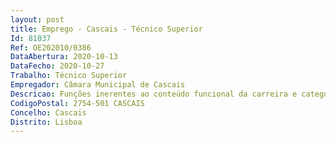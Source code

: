 ```yaml
--- 
layout: post
title: Emprego - Cascais - Técnico Superior
Id: 81037
Ref: OE202010/0386
DataAbertura: 2020-10-13
DataFecho: 2020-10-27
Trabalho: Técnico Superior
Empregador: Câmara Municipal de Cascais
Descricao: Funções inerentes ao conteúdo funcional da carreira e categoria de Técnico Superior, no âmbito das competências do Departamento de Gestão Territorial (DGT), designadamente a)	Estudo, avaliação e aplicação de métodos e processos de natureza técnica, inerentes à prática da respetiva área de formação académica, destinados a fundamentar e preparar propostas de decisão sobre pedidos para obtenção de autorização ou licenciamento de pretensões urbanísticas, e demais assuntos conexos b)	Elaborar, autonomamente ou em grupo, estudos urbanísticos, soluções de desenho urbano, e estudos prévios para projetos de cariz municipal c)	Garantir a apreciação de projetos urbanísticos estruturantes, as operações urbanísticas inseridas em Planos de Pormenor e ou Unidades de Execução (exceto em áreas delimitadas como AUGI) d)	Executar, autonomamente ou em grupo, análises, pareceres, e outras atividades de apoio geral e especializado, incumbindo nomeadamente a análise e emissão de informações técnicas respeitantes a operações urbanísticas de licenciamento, comunicação prévia, pedidos de informação prévia, certidões e demais procedimentos conexos, no âmbito do Regime Jurídico da Urbanização e Edificação e do Regime Jurídico dos Instrumentos de Gestão Territorial e)	O atendimento a munícipes e técnicos para prestação de informações e esclarecimento de dúvidas técnicas.
CodigoPostal: 2754-501 CASCAIS
Concelho: Cascais
Distrito: Lisboa
--- 
```

